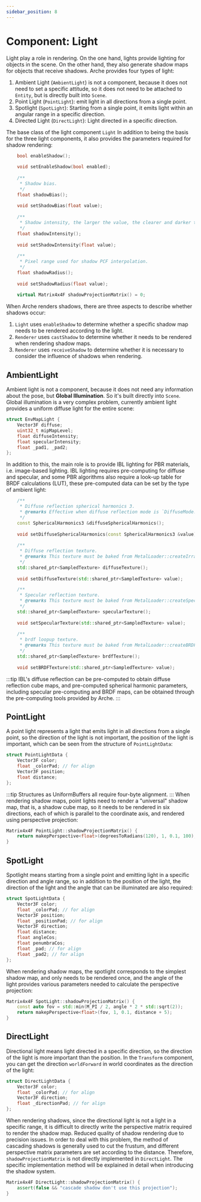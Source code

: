 ```yaml
---
sidebar_position: 8
---
```


# Component: Light

Light play a role in rendering. On the one hand, lights provide lighting for objects in the scene. On the other
hand, they also generate shadow maps for objects that receive shadows. Arche provides four types of light:

1. Ambient Light (`AmbientLight`) is not a component, because it does not need to set a specific attitude, so it does
   not need to be attached to `Entity`, but is directly built into `Scene`.
2. Point Light (`PointLight`): emit light in all directions from a single point.
3. Spotlight (`SpotLight`): Starting from a single point, it emits light within an angular range in a specific direction.
4. Directed Light (`DirectLight`): Light directed in a specific direction.

The base class of the light component `Light` In addition to being the basis for the three light
components, it also provides the parameters required for shadow rendering:

```cpp
    bool enableShadow();
    
    void setEnableShadow(bool enabled);
    
    /**
     * Shadow bias.
     */
    float shadowBias();
    
    void setShadowBias(float value);
    
    /**
     * Shadow intensity, the larger the value, the clearer and darker the shadow.
     */
    float shadowIntensity();
    
    void setShadowIntensity(float value);
    
    /**
     * Pixel range used for shadow PCF interpolation.
     */
    float shadowRadius();
    
    void setShadowRadius(float value);
    
    virtual Matrix4x4F shadowProjectionMatrix() = 0;
```

When Arche renders shadows, there are three aspects to describe whether shadows occur:

1. `Light` uses `enableShadow` to determine whether a specific shadow map needs to be rendered according to the light.
2. `Renderer` uses `castShadow` to determine whether it needs to be rendered when rendering shadow maps.
3. `Renderer` uses `receiveShadow` to determine whether it is necessary to consider the influence of shadows when
   rendering.

## AmbientLight

Ambient light is not a component, because it does not need any information about the pose, but **Global
Illumination**. So it's built directly into `Scene`. Global illumination is a very complex problem, currently ambient
light provides a uniform diffuse light for the entire scene:

````cpp
struct EnvMapLight {
    Vector3F diffuse;
    uint32_t mipMapLevel;
    float diffuseIntensity;
    float specularIntensity;
    float _pad1, _pad2;
};
````

In addition to this, the main role is to provide IBL lighting for PBR materials, i.e. image-based lighting. IBL lighting
requires pre-computing for diffuse and specular, and some PBR algorithms also require a look-up table for BRDF
calculations (LUT), these pre-computed data can be set by the type of ambient light:

```cpp
    /**
     * Diffuse reflection spherical harmonics 3.
     * @remarks Effective when diffuse reflection mode is `DiffuseMode.SphericalHarmonics`.
     */
    const SphericalHarmonics3 &diffuseSphericalHarmonics();
    
    void setDiffuseSphericalHarmonics(const SphericalHarmonics3 &value);
    
    /**
     * Diffuse reflection texture.
     * @remarks This texture must be baked from MetalLoader::createIrradianceTexture
     */
    std::shared_ptr<SampledTexture> diffuseTexture();
    
    void setDiffuseTexture(std::shared_ptr<SampledTexture> value);

    /**
     * Specular reflection texture.
     * @remarks This texture must be baked from MetalLoader::createSpecularTexture
     */
    std::shared_ptr<SampledTexture> specularTexture();
    
    void setSpecularTexture(std::shared_ptr<SampledTexture> value);
    
    /**
     * brdf loopup texture.
     * @remarks This texture must be baked from MetalLoader::createBRDFLookupTable
     */
    std::shared_ptr<SampledTexture> brdfTexture();
    
    void setBRDFTexture(std::shared_ptr<SampledTexture> value);
```

:::tip 
IBL's diffuse reflection can be pre-computed to obtain diffuse reflection cube maps, and pre-computed spherical
harmonic parameters, including specular pre-computing and BRDF maps, can be obtained through the pre-computing tools
provided by Arche.
:::

## PointLight

A point light represents a light that emits light in all directions from a single point, so the direction of the
light is not important, the position of the light is important, which can be seen from the structure
of `PointLightData`:

````cpp
struct PointLightData {
    Vector3F color;
    float _colorPad; // for align
    Vector3F position;
    float distance;
};
````

:::tip 
Structures as UniformBuffers all require four-byte alignment.
:::
When rendering shadow maps, point lights need to render a "universal" shadow map, that is, a shadow cube map, so it
needs to be rendered in six directions, each of which is parallel to the coordinate axis, and rendered using perspective
projection:

````cpp
Matrix4x4F PointLight::shadowProjectionMatrix() {
    return makepPerspective<float>(degreesToRadians(120), 1, 0.1, 100);
}
````

## SpotLight

Spotlight means starting from a single point and emitting light in a specific direction and angle range, so in addition
to the position of the light, the direction of the light and the angle that can be illuminated are also
required:

```cpp
struct SpotLightData {
    Vector3F color;
    float _colorPad; // for align
    Vector3F position;
    float _positionPad; // for align
    Vector3F direction;
    float distance;
    float angleCos;
    float penumbraCos;
    float _pad; // for align
    float _pad2; // for align
};
```

When rendering shadow maps, the spotlight corresponds to the simplest shadow map, and only needs to be rendered once,
and the angle of the light provides various parameters needed to calculate the perspective projection:

````cpp
Matrix4x4F SpotLight::shadowProjectionMatrix() {
    const auto fov = std::min(M_PI / 2, angle * 2 * std::sqrt(2));
    return makepPerspective<float>(fov, 1, 0.1, distance + 5);
}
````

## DirectLight

Directional light means light directed in a specific direction, so the direction of the light is more important
than the position. In the `Transform` component, you can get the direction `worldForward` in world coordinates as the
direction of the light:

````cpp
struct DirectLightData {
    Vector3F color;
    float _colorPad; // for align
    Vector3F direction;
    float _directionPad; // for align
};
````

When rendering shadows, since the directional light is not a light in a specific range, it is difficult to directly
write the perspective matrix required to render the shadow map. Reduced quality of shadow rendering due to precision
issues. In order to deal with this problem, the method of cascading shadows is generally used to cut the frustum, and
different perspective matrix parameters are set according to the distance. Therefore, `shadowProjectionMatrix` is not
directly implemented in `DirectLight`. The specific implementation method will be explained in detail when introducing
the shadow system.

```cpp
Matrix4x4F DirectLight::shadowProjectionMatrix() {
    assert(false && "cascade shadow don't use this projection");
}
```



